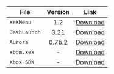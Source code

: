 | File         | Version | Link                                                                                             |
|--------------|:-------:|--------------------------------------------------------------------------------------------------|
| `XeXMenu`    |   1.2   | [Download](https://mega.nz/#!9AlUmDZK!oykniipcx80kvuRxLaqY8NtPMJYKHW1ZYpqYfcAZsLA)               |
| `DashLaunch` |  3.21   | [Download](/downloads/Dashlaunch.zip)                                                            |
| `Aurora`     | 0.7b.2  | [Download](http://phoenix.xboxunity.net/downloads/Aurora%200.7b.2%20-%20Release%20Package.rar)   |
| `xbdm.xex`   |    -    | [Download](https://consolemods.org/wiki/images/0/08/Xbdm.xex)                                    | 
| `Xbox SDK`   |    -    | [Download](https://www.mediafire.com/file/l9786i9endh5w5e/XBOX360+SDK+21256.3.exe)               |